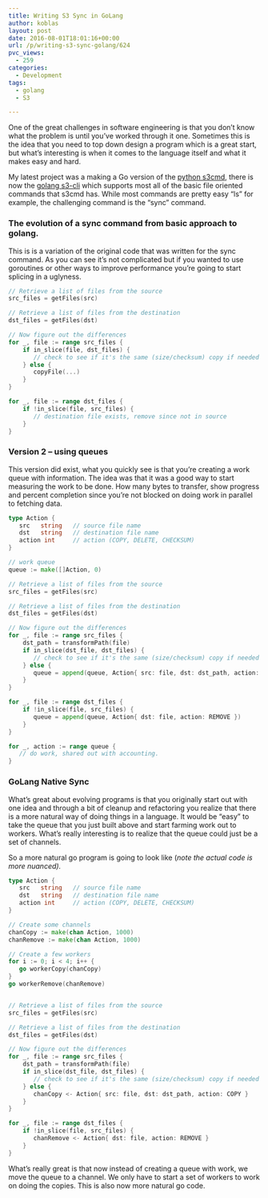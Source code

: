 ```yaml
---
title: Writing S3 Sync in GoLang
author: koblas
layout: post
date: 2016-08-01T18:01:16+00:00
url: /p/writing-s3-sync-golang/624
pvc_views:
  - 259
categories:
  - Development
tags:
  - golang
  - S3

---
```

One of the great challenges in software engineering is that you don&#8217;t know what the problem is until you&#8217;ve worked through it one. Sometimes this is the idea that you need to top down design a program which is a great start, but what&#8217;s interesting is when it comes to the language itself and what it makes easy and hard.

My latest project was a making a Go version of the [python s3cmd][1], there is now the [golang s3-cli][2] which supports most all of the basic file oriented commands that s3cmd has. While most commands are pretty easy &#8220;ls&#8221; for example, the challenging command is the &#8220;sync&#8221; command.

### The evolution of a sync command from basic approach to golang.

This is is a variation of the original code that was written for the sync command. As you can see it&#8217;s not complicated but if you wanted to use goroutines or other ways to improve performance you&#8217;re going to start splicing in a uglyness.

```go
// Retrieve a list of files from the source
src_files = getFiles(src)

// Retrieve a list of files from the destination
dst_files = getFiles(dst)

// Now figure out the differences
for _, file := range src_files {
    if in_slice(file, dst_files) {
       // check to see if it's the same (size/checksum) copy if needed
    } else {
       copyFile(...)
    }
}

for _, file := range dst_files {
    if !in_slice(file, src_files) {
       // destination file exists, remove since not in source
    }
}
```

### Version 2 &#8211; using queues

This version did exist, what you quickly see is that you&#8217;re creating a work queue with information. The idea was that it was a good way to start measuring the work to be done. How many bytes to transfer, show progress and percent completion since you&#8217;re not blocked on doing work in parallel to fetching data.

```go
type Action {
   src   string   // source file name
   dst   string   // destination file name
   action int     // action (COPY, DELETE, CHECKSUM)
}

// work queue
queue := make([]Action, 0)

// Retrieve a list of files from the source
src_files = getFiles(src)

// Retrieve a list of files from the destination
dst_files = getFiles(dst)

// Now figure out the differences
for _, file := range src_files {
    dst_path = transformPath(file)
    if in_slice(dst_file, dst_files) {
       // check to see if it's the same (size/checksum) copy if needed
    } else {
       queue = append(queue, Action{ src: file, dst: dst_path, action: COPY })
    }
}

for _, file := range dst_files {
    if !in_slice(file, src_files) {
       queue = append(queue, Action{ dst: file, action: REMOVE })
    }
}

for _, action := range queue {
   // do work, shared out with accounting.
}
```

### GoLang Native Sync

What&#8217;s great about evolving programs is that you originally start out with one idea and through a bit of cleanup and refactoring you realize that there is a more natural way of doing things in a language. It would be &#8220;easy&#8221; to take the queue that you just built above and start farming work out to workers. What&#8217;s really interesting is to realize that the queue could just be a set of channels.

So a more natural go program is going to look like (_note the actual code is more nuanced)._

```go
type Action {
   src   string   // source file name
   dst   string   // destination file name
   action int     // action (COPY, DELETE, CHECKSUM)
}

// Create some channels
chanCopy := make(chan Action, 1000)
chanRemove := make(chan Action, 1000)

// Create a few workers
for i := 0; i < 4; i++ {
   go workerCopy(chanCopy)
}
go workerRemove(chanRemove)


// Retrieve a list of files from the source
src_files = getFiles(src)

// Retrieve a list of files from the destination
dst_files = getFiles(dst)

// Now figure out the differences
for _, file := range src_files {
    dst_path = transformPath(file)
    if in_slice(dst_file, dst_files) {
       // check to see if it's the same (size/checksum) copy if needed
    } else {
       chanCopy <- Action{ src: file, dst: dst_path, action: COPY }
    }
}

for _, file := range dst_files {
    if !in_slice(file, src_files) {
       chanRemove <- Action{ dst: file, action: REMOVE }
    }
}
```

What&#8217;s really great is that now instead of creating a queue with work, we move the queue to a channel. We only have to start a set of workers to work on doing the copies. This is also now more natural go code.

 [1]: https://github.com/s3tools/s3cmd
 [2]: https://github.com/koblas/s3-cli
